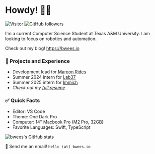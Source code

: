 # Howdy! 👋🏻

[![Visitor](https://visitor-badge.laobi.icu/badge?page_id=bwees.bwees)](https://github.com/bwees) [![GitHub followers](https://img.shields.io/github/followers/bwees.svg?style=social&label=Follow)](https://github.com/bwees?tab=followers)

I'm a current Computer Science Student at Texas A&M University. I am looking to focus on robotics and automation.

Check out my blog! https://bwees.io

### 🔭 Projects and Experience
- Development lead for [Maroon Rides](https://github.com/Maroon-Rides)
- Summer 2024 intern for [Lab37](https://www.lab37.us)
- Summer 2025 intern for [Immich](https://immich.app)
- *Check out my [full resume](https://bwees.io/resume.pdf)*

### ✅ Quick Facts
- Editor: VS Code
- Theme: One Dark Pro
- Computer: 14" Macbook Pro (M2 Pro, 32GB)
- Favorite Languages: Swift, TypeScript

![bwees's GitHub stats](https://github-readme-stats.vercel.app/api?username=bwees&show_icons=true&theme=dark)


📨 Send me an email! `hello (at) bwees.io`

